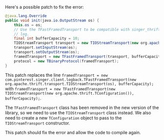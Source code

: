 Here's a possible patch to fix the error:
```java
@java.lang.Override
public void init(java.io.OutputStream os) {
    this.os = os;
    // Use the TFastFramedTransport to be compatible with singer_thrift
    // log.
    final int bufferCapacity = 10;
    TIOStreamTransport transport = new TIOStreamTransport(new org.apache.thrift.TConfiguration());
    transport.setInputStream(os);
    transport.setOutputStream(os);
    framedTransport = new TFastFramedTransport(transport, bufferCapacity);
    protocol = new TBinaryProtocol(framedTransport);
}
```
This patch replaces the line `framedTransport = new com.pinterest.singer.client.logback.TFastFramedTransport(new org.apache.thrift.transport.TIOStreamTransport(os), bufferCapacity);` with `framedTransport = new TFastFramedTransport(new TIOStreamTransport(new org.apache.thrift.TConfiguration()), bufferCapacity);`.

The `TFastFramedTransport` class has been removed in the new version of the library, so we need to use the `TIOStreamTransport` class instead. We also need to create a new `TConfiguration` object to pass to the `TIOStreamTransport` constructor.

This patch should fix the error and allow the code to compile again.